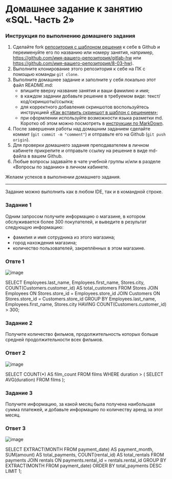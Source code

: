 # Домашнее задание к занятию «SQL. Часть 2»

### Инструкция по выполнению домашнего задания

1. Сделайте fork [репозитория c шаблоном решения](https://github.com/netology-code/sys-pattern-homework) к себе в Github и переименуйте его по названию или номеру занятия, например, https://github.com/имя-вашего-репозитория/gitlab-hw или https://github.com/имя-вашего-репозитория/8-03-hw).
2. Выполните клонирование этого репозитория к себе на ПК с помощью команды `git clone`.
3. Выполните домашнее задание и заполните у себя локально этот файл README.md:
   - впишите вверху название занятия и ваши фамилию и имя;
   - в каждом задании добавьте решение в требуемом виде: текст/код/скриншоты/ссылка;
   - для корректного добавления скриншотов воспользуйтесь инструкцией [«Как вставить скриншот в шаблон с решением»](https://github.com/netology-code/sys-pattern-homework/blob/main/screen-instruction.md);
   - при оформлении используйте возможности языка разметки md. Коротко об этом можно посмотреть в [инструкции по MarkDown](https://github.com/netology-code/sys-pattern-homework/blob/main/md-instruction.md).
4. После завершения работы над домашним заданием сделайте коммит (`git commit -m "comment"`) и отправьте его на Github (`git push origin`).
5. Для проверки домашнего задания преподавателем в личном кабинете прикрепите и отправьте ссылку на решение в виде md-файла в вашем Github.
6. Любые вопросы задавайте в чате учебной группы и/или в разделе «Вопросы по заданию» в личном кабинете.

Желаем успехов в выполнении домашнего задания.

---

Задание можно выполнить как в любом IDE, так и в командной строке.

### Задание 1

Одним запросом получите информацию о магазине, в котором обслуживается более 300 покупателей, и выведите в результат следующую информацию: 
- фамилия и имя сотрудника из этого магазина;
- город нахождения магазина;
- количество пользователей, закреплённых в этом магазине.

### Отвте 1

![image](https://github.com/bezymel/sdb-homeworks/assets/129361495/509efa68-4518-4f50-9fd9-2ec216815fd0)

SELECT
  Employees.last_name,
  Employees.first_name,
  Stores.city,
  COUNT(Customers.customer_id) AS total_customers
FROM
  Stores
JOIN
  Employees ON Stores.store_id = Employees.store_id
JOIN
  Customers ON Stores.store_id = Customers.store_id
GROUP BY
  Employees.last_name,
  Employees.first_name,
  Stores.city
HAVING
  COUNT(Customers.customer_id) > 300;

### Задание 2

Получите количество фильмов, продолжительность которых больше средней продолжительности всех фильмов.

### Ответ 2 

![image](https://github.com/bezymel/sdb-homeworks/assets/129361495/6e054b8d-e120-4a93-815d-03de24bc7878)

SELECT COUNT(*) AS film_count
FROM films
WHERE duration > (
  SELECT AVG(duration)
  FROM films
);

### Задание 3

Получите информацию, за какой месяц была получена наибольшая сумма платежей, и добавьте информацию по количеству аренд за этот месяц.

### Ответ 3

![image](https://github.com/bezymel/sdb-homeworks/assets/129361495/c35ec862-ae7a-4747-b79f-fbe840b40edb)

SELECT
    EXTRACT(MONTH FROM payment_date) AS payment_month,
    SUM(amount) AS total_payments,
    COUNT(rental_id) AS total_rentals
FROM
    payments
JOIN
    rentals ON payments.rental_id = rentals.rental_id
GROUP BY
    EXTRACT(MONTH FROM payment_date)
ORDER BY
    total_payments DESC
LIMIT 1;
